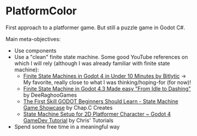 # PlatformColor

First approach to a platformer game. But still a puzzle game in Godot C#.

Main meta-objectives:
* Use components 
* Use a "clean" finite state machine. Some good YouTube references on which I will rely (although I was already familiar with finite state machine):
  * [Finite State Machines in Godot 4 in Under 10 Minutes by Bitlytic](https://www.youtube.com/watch?v=ow_Lum-Agbs) &rarr; My favorite, really close to what I was thinking/hoping-for (for  now)!
  * [Finite State Machine in Godot 4.3 Made easy "From Idle to Dashing"](https://www.youtube.com/watch?v=yAMgT28kYsc) by DeeRaghooGames
  * [The First Skill GODOT Beginners Should Learn - State Machine Game Showcase](https://www.youtube.com/watch?v=ExuzWQ077n4) by Chap.C Creates
  * [State Machine Setup for 2D Platformer Character ~ Godot 4 GameDev Tutorial](https://www.youtube.com/watch?v=fuGiJdMrCAk) by Chris' Tutorials
* Spend some free time in a meaningful way